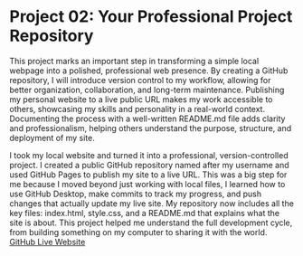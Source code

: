 # Project 02: Your Professional Project Repository
This project marks an important step in transforming a simple local webpage into a polished, professional web presence. By creating a GitHub repository, I will introduce version control to my workflow, allowing for better organization, collaboration, and long-term maintenance. Publishing my personal website to a live public URL makes my work accessible to others, showcasing my skills and personality in a real-world context. Documenting the process with a well-written README.md file adds clarity and professionalism, helping others understand the purpose, structure, and deployment of my site.

I took my local website and turned it into a professional, version-controlled project. I created a public GitHub repository named after my username and used GitHub Pages to publish my site to a live URL. This was a big step for me because I moved beyond just working with local files, I learned how to use GitHub Desktop, make commits to track my progress, and push changes that actually update my live site. My repository now includes all the key files: index.html, style.css, and a README.md that explains what the site is about. This project helped me understand the full development cycle, from building something on my computer to sharing it with the world.
[GitHub Live Website](https://gcain0.github.io/)

